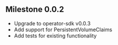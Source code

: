 ## Milestone 0.0.2

  * Upgrade to operator-sdk v0.0.3
  * Add support for PersistentVolumeClaims
  * Add tests for existing functionality
